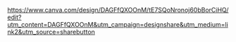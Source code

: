 https://www.canva.com/design/DAGFfQXOOnM/tE7SQoNronoj60bBorCiHQ/edit?utm_content=DAGFfQXOOnM&utm_campaign=designshare&utm_medium=link2&utm_source=sharebutton
